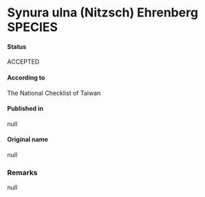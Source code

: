 Synura ulna (Nitzsch) Ehrenberg SPECIES
=======

#### Status
ACCEPTED

#### According to
The National Checklist of Taiwan

#### Published in
null

#### Original name
null

### Remarks
null